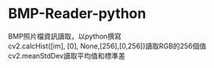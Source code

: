 # BMP-Reader-python
BMP照片檔資訊讀取，以python撰寫    
cv2.calcHist([im], [0], None,[256],[0,256])讀取RGB的256個值     
cv2.meanStdDev讀取平均值和標準差
